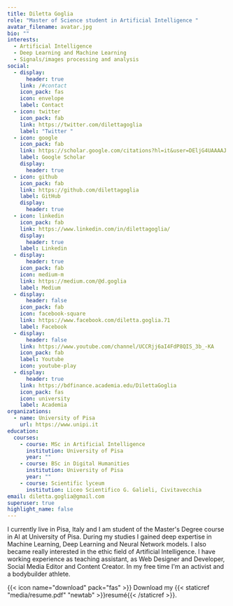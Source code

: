 ```yaml
---
title: Diletta Goglia
role: "Master of Science student in Artificial Intelligence "
avatar_filename: avatar.jpg
bio: ""
interests:
  - Artificial Intelligence
  - Deep Learning and Machine Learning
  - Signals/images processing and analysis
social:
  - display:
      header: true
    link: /#contact
    icon_pack: fas
    icon: envelope
    label: Contact
  - icon: twitter
    icon_pack: fab
    link: https://twitter.com/dilettagoglia
    label: "Twitter "
  - icon: google
    icon_pack: fab
    link: https://scholar.google.com/citations?hl=it&user=DEljG4UAAAAJ
    label: Google Scholar
    display:
      header: true
  - icon: github
    icon_pack: fab
    link: https://github.com/dilettagoglia
    label: GitHub
    display:
      header: true
  - icon: linkedin
    icon_pack: fab
    link: https://www.linkedin.com/in/dilettagoglia/
    display:
      header: true
    label: Linkedin
  - display:
      header: true
    icon_pack: fab
    icon: medium-m
    link: https://medium.com/@d.goglia
    label: Medium
  - display:
      header: false
    icon_pack: fab
    icon: facebook-square
    link: https://www.facebook.com/diletta.goglia.71
    label: Facebook
  - display:
      header: false
    link: https://www.youtube.com/channel/UCCRjj6aI4FdP8QIS_3b_-KA
    icon_pack: fab
    label: Youtube
    icon: youtube-play
  - display:
      header: true
    link: https://bdfinance.academia.edu/DilettaGoglia
    icon_pack: fas
    icon: university
    label: Academia
organizations:
  - name: University of Pisa
    url: https://www.unipi.it
education:
  courses:
    - course: MSc in Artificial Intelligence
      institution: University of Pisa
      year: ""
    - course: BSc in Digital Humanities
      institution: University of Pisa
      year: ""
    - course: Scientific lyceum
      institution: Liceo Scientifico G. Galieli, Civitavecchia
email: diletta.goglia@gmail.com
superuser: true
highlight_name: false
---
```


I currently live in Pisa, Italy and I am student of the Master's Degree course in AI at University of Pisa. 
During my studies I gained deep expertise in Machine Learning, Deep Learning and Neural Network models. I also became really interested in the ethic field of Artificial Intelligence.
I have working experience as teaching assistant, as Web Designer and Developer, Social Media Editor and Content Creator.
In my free time I'm an activist and a bodybuilder athlete.

{{< icon name="download" pack="fas" >}} Download my {{< staticref "media/resume.pdf" "newtab" >}}resumé{{< /staticref >}}.
